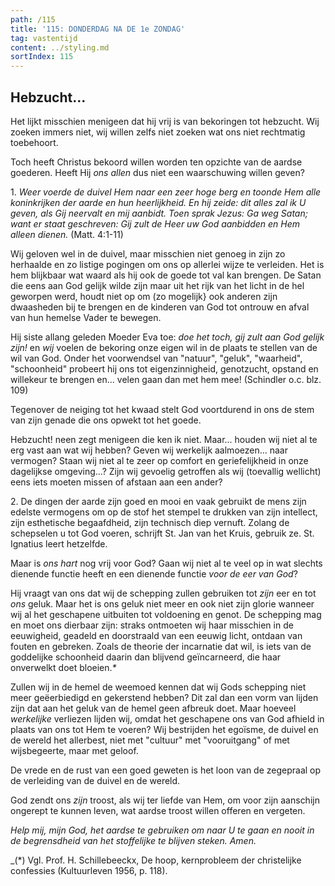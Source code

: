 ```yaml
---
path: /115
title: '115: DONDERDAG NA DE 1e ZONDAG'
tag: vastentijd
content: ../styling.md
sortIndex: 115
---
```


## Hebzucht...

Het lijkt misschien menigeen dat hij vrij is van bekoringen tot hebzucht. Wij zoeken immers niet, wij willen zelfs niet zoeken wat ons niet rechtmatig toebehoort.

Toch heeft Christus bekoord willen worden ten opzichte van de aardse goederen. Heeft Hij _ons allen_ dus niet een waarschuwing willen geven?

1\. _Weer voerde de duivel Hem naar een zeer hoge berg en toonde Hem alle koninkrijken der aarde en hun heerlijkheid. En hij zeide: dit alles zal ik U geven, als Gij neervalt en mij aanbidt. Toen sprak Jezus: Ga weg Satan; want er staat geschreven: Gij zult de Heer uw God aanbidden en Hem alleen dienen._ (Matt. 4:1-11)

Wij geloven wel in de duivel, maar misschien niet genoeg in zijn zo herhaalde en zo listige pogingen om ons op allerlei wijze te verleiden. Het is hem blijkbaar wat waard als hij ook de goede tot val kan brengen. De Satan die eens aan God gelijk wilde zijn maar uit het rijk van het licht in de hel geworpen werd, houdt niet op om (zo mogelijk} ook anderen zijn dwaasheden bij te brengen en de kinderen van God tot ontrouw en afval van hun hemelse Vader te bewegen.

Hij siste allang geleden Moeder Eva toe: _doe het toch, gij zult aan God gelijk zijn!_ en _wij_ voelen de bekoring onze eigen wil in de plaats te stellen van de wil van God. Onder het voorwendsel van "natuur", "geluk", "waarheid", "schoonheid" probeert hij ons tot eigenzinnigheid, genotzucht, opstand en willekeur te brengen en... velen gaan dan met hem mee! (Schindler o.c. blz. 109)

Tegenover de neiging tot het kwaad stelt God voortdurend in ons de stem van zijn genade die ons opwekt tot het goede.

Hebzucht! neen zegt menigeen die ken ik niet. Maar... houden wij niet al te erg vast aan wat wij hebben? Geven wij werkelijk aalmoezen... naar vermogen? Staan wij niet al te zeer op comfort en geriefelijkheid in onze dagelijkse omgeving...? Zijn wij gevoelig getroffen als wij (toevallig wellicht) eens iets moeten missen of afstaan aan een ander?

2\. De dingen der aarde zijn goed en mooi en vaak gebruikt de mens zijn edelste vermogens om op de stof het stempel te drukken van zijn intellect, zijn esthetische begaafdheid, zijn technisch diep vernuft. Zolang de schepselen u tot God voeren, schrijft St. Jan van het Kruis, gebruik ze. St. Ignatius leert hetzelfde.

Maar is _ons hart_ nog vrij voor God? Gaan wij niet al te veel op in wat slechts dienende functie heeft en een dienende functie _voor de eer van God_?

Hij vraagt van ons dat wij de schepping zullen gebruiken tot _zijn_ eer en tot _ons_ geluk. Maar het is ons geluk niet meer en ook niet zijn glorie wanneer wij al het geschapene uitbuiten tot voldoening en genot. De schepping mag en moet ons dierbaar zijn: straks ontmoeten wij haar misschien in de eeuwigheid, geadeld en doorstraald van een eeuwig licht, ontdaan van fouten en gebreken. Zoals de theorie der incarnatie dat wil, is iets van de goddelijke schoonheid daarin dan blijvend geïncarneerd, die haar onverwelkt doet bloeien._*_

Zullen wij in de hemel de weemoed kennen dat wij Gods schepping niet meer geëerbiedigd en gekerstend hebben? Dit zal dan een vorm van lijden zijn dat aan het geluk van de hemel geen afbreuk doet. Maar hoeveel _werkelijke_ verliezen lijden wij, omdat het geschapene ons van God afhield in plaats van ons tot Hem te voeren? Wij bestrijden het egoïsme, de duivel en de wereld het allerbest, niet met "cultuur" met "vooruitgang" of met wijsbegeerte, maar met geloof.

De vrede en de rust van een goed geweten is het loon van de zegepraal op de verleiding van de duivel en de wereld.

God zendt ons _zijn_ troost, als wij ter liefde van Hem, om voor zijn aanschijn ongerept te kunnen leven, wat aardse troost willen offeren en vergeten.

_Help mij, mijn God, het aardse te gebruiken om naar U te gaan en nooit in de begrensdheid van het stoffelijke te blijven steken. Amen._

_(*) Vgl. Prof. H. Schillebeeckx, De hoop, kernprobleem der christelijke confessies (Kultuurleven 1956, p. 118).
